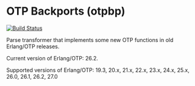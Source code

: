 OTP Backports (otpbp)
=====================
[![Build Status](https://github.com/Ledest/otpbp/actions/workflows/erlang.yml/badge.svg)](https://github.com/Ledest/otpbp/actions/workflows/erlang.yml/badge.svg)

Parse transformer that implements some new OTP functions in old Erlang/OTP releases.

Current version of Erlang/OTP: 26.2.

Supported versions of Erlang/OTP: 19.3, 20.x, 21.x, 22.x, 23.x, 24.x, 25.x, 26.0, 26.1, 26.2, 27.0
